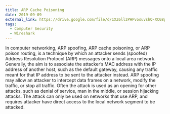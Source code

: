 ```yaml
---
title: ARP Cache Poisoning
date: 2019-09-09
external_link: https://drive.google.com/file/d/1XZ6llzPHPvosuvshQ-XCG8pNwXbSVwib/view?usp=sharing
tags:
  - Computer Security
  - Wireshark
---
```


In computer networking, ARP spoofing, ARP cache poisoning, or ARP
poison routing, is a technique by which an attacker sends (spoofed) Address
Resolution Protocol (ARP) messages onto a local area network. Generally, the
aim is to associate the attacker’s MAC address with the IP address of another
host, such as the default gateway, causing any traffic meant for that IP address
to be sent to the attacker instead. ARP spoofing may allow an attacker to intercept data frames on a network, modify the traffic, or stop all traffic. Often
the attack is used as an opening for other attacks, such as denial of service,
man in the middle, or session hijacking attacks. The attack can only be used
on networks that use ARP, and requires attacker have direct access to the local
network segment to be attacked.

<!--more-->
